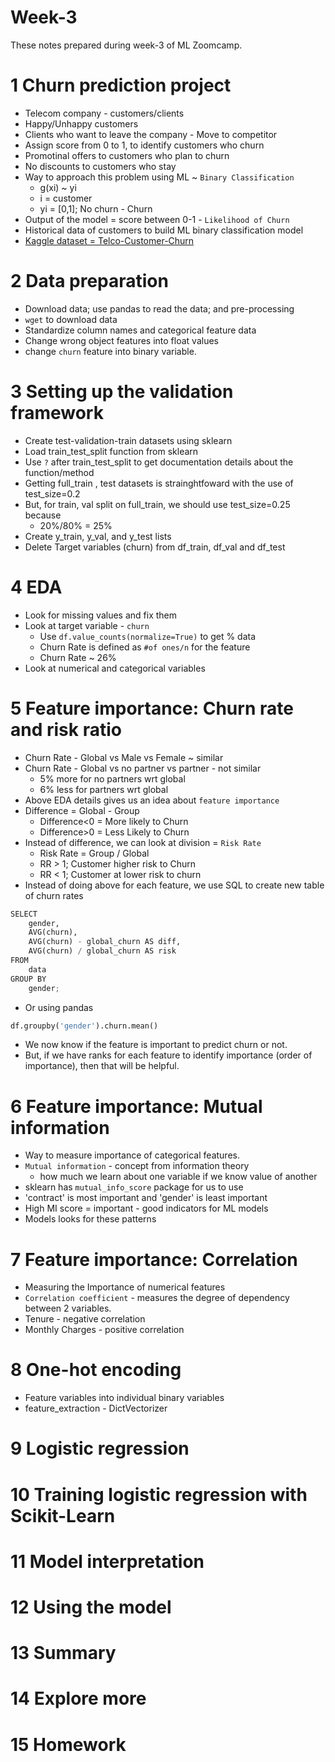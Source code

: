 # Week-3
These notes prepared during week-3 of ML Zoomcamp. 


# 1 Churn prediction project
- Telecom company - customers/clients
- Happy/Unhappy customers 
- Clients who want to leave the company - Move to competitor
- Assign score from 0 to 1, to identify customers who churn
- Promotinal offers to customers who plan to churn 
- No discounts to customers who stay 
- Way to approach this problem using ML ~ `Binary Classification`
    - g(xi) ~ yi
    - i = customer
    - yi  = [0,1]; No churn - Churn
- Output of the model = score between 0-1 - `Likelihood of Churn`
- Historical data of customers to build ML binary classification model
- [Kaggle dataset = Telco-Customer-Churn](https://www.kaggle.com/c/customer-churn-prediction-2020)


# 2 Data preparation
- Download data; use pandas to read the data; and pre-processing 
- `wget` to download data
- Standardize column names and categorical feature data
- Change wrong object features into float values 
- change `churn` feature into binary variable.

# 3 Setting up the validation framework
- Create test-validation-train datasets using sklearn
- Load train_test_split function from sklearn 
- Use `?` after train_test_split to get documentation details about the function/method 
- Getting full_train , test datasets is strainghtfoward with the use of test_size=0.2
- But, for train, val split on full_train, we should use test_size=0.25 because 
    - 20%/80% = 25%
- Create y_train, y_val, and y_test lists
- Delete Target variables (churn) from df_train, df_val and df_test

# 4 EDA
- Look for missing values and fix them 
- Look at target variable - `churn`
    - Use `df.value_counts(normalize=True)` to get % data
    - Churn Rate is defined as `#of ones/n` for the feature
    - Churn Rate ~ 26%
- Look at numerical and categorical variables 

# 5 Feature importance: Churn rate and risk ratio
- Churn Rate - Global vs Male vs Female ~ similar 
- Churn Rate - Global vs no partner vs partner - not similar
    - 5% more for no partners wrt global
    - 6% less for partners wrt global  
- Above EDA details gives us an idea about `feature importance`
- Difference = Global - Group 
    - Difference<0 = More likely to Churn
    - Difference>0 = Less Likely to Churn 
- Instead of difference, we can look at division  = `Risk Rate`
    - Risk Rate = Group / Global 
    - RR > 1; Customer higher risk to Churn 
    - RR < 1; Customer at lower risk to churn
- Instead of doing above for each feature, we use SQL to create new table of churn rates
```py
SELECT 
    gender, 
    AVG(churn),
    AVG(churn) - global_churn AS diff,
    AVG(churn) / global_churn AS risk 
FROM 
    data
GROUP BY 
    gender;
```
- Or using pandas 
```py
df.groupby('gender').churn.mean()
```
- We now know if the feature is important to predict churn or not. 
- But, if we have ranks for each feature to identify importance (order of importance), then that will be helpful.


# 6 Feature importance: Mutual information
- Way to measure importance of categorical features. 
- `Mutual information` - concept from information theory
    - how much we learn about one variable if we know value of another
- sklearn has `mutual_info_score` package for us to use
- 'contract' is most important and 'gender' is least important
- High MI score = important - good indicators for ML models
- Models looks for these patterns 

# 7 Feature importance: Correlation
- Measuring the Importance of numerical features
- `Correlation coefficient` - measures the degree of dependency between 2 variables. 
- Tenure - negative correlation 
- Monthly Charges - positive correlation 

# 8 One-hot encoding
- Feature variables into individual binary variables 
- feature_extraction - DictVectorizer


# 9 Logistic regression



# 10 Training logistic regression with Scikit-Learn

# 11 Model interpretation

# 12 Using the model

# 13 Summary

# 14 Explore more

# 15 Homework
